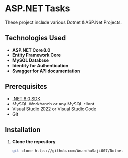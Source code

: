 # ASP.NET Tasks

These project include various Dotnet & ASP.Net Projects.  

## Technologies Used
- **ASP.NET Core 8.0**
- **Entity Framework Core**
- **MySQL Database**
- **Identity for Authentication**
- **Swagger for API documentation**

## Prerequisites
- [.NET 8.0 SDK](https://dotnet.microsoft.com/en-us/download)
- MySQL Workbench or any MySQL client
- Visual Studio 2022 or Visual Studio Code
- Git

## Installation

1. **Clone the repository**
   ```bash
   git clone https://github.com/AnandhuSaji007/Dotnet
